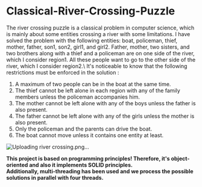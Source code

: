 # Classical-River-Crossing-Puzzle
The river crossing puzzle is a classical problem in computer science, which is mainly about some entities crossing a river with some limitations.
I have solved the problem with the following entities: boat, policeman, thief, mother, father, son1, son2, girl1, and girl2.
Father, mother, two sisters, and two brothers along with a thief and a policeman are on one side of the river, which I consider region1. All these people want to go to the other side of the river, which I consider region2.\\
It's noticeable to know that the following restrictions must be enforced in the solution :
1. A maximum of two people can be in the boat at the same time.
2. The thief cannot be left alone in each region with any of the family members unless the policeman accompanies him.
3. The mother cannot be left alone with any of the boys unless the father is also present.
4. The father cannot be left alone with any of the girls unless the mother is also present.
5. Only the policeman and the parents can drive the boat.
6. The boat cannot move unless it contains one entity at least.

![Uploading river crossing.png…]()


**This project is based on programming principles! Therefore, it's object-oriented and also it implements SOLID principles.**\
**Additionally, multi-threading has been used and we process the possible solutions in parallel with four threads.**
